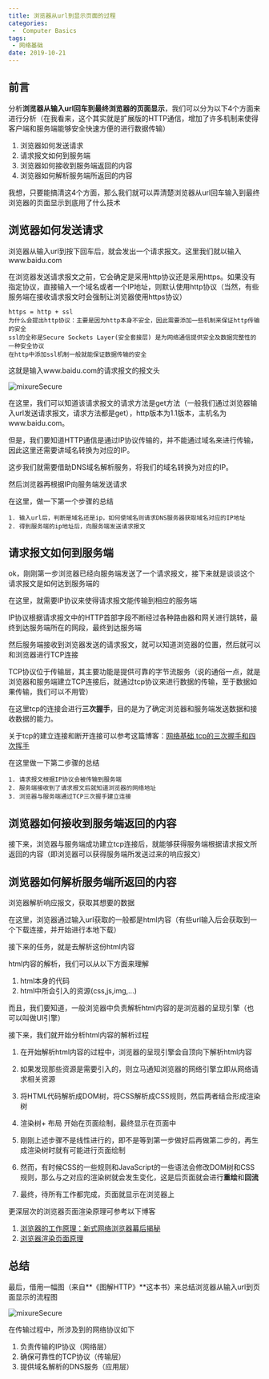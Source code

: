 ```yaml
---
title: 浏览器从url到显示页面的过程
categories:
 -  Computer Basics
tags:
 - 网络基础
date: 2019-10-21
---
```

## 前言

分析**浏览器从输入url回车到最终浏览器的页面显示**，我们可以分为以下4个方面来进行分析（在我看来，这个其实就是扩展版的HTTP通信，增加了许多机制来使得客户端和服务端能够安全快速方便的进行数据传输）

1. 浏览器如何发送请求
2. 请求报文如何到服务端
3. 浏览器如何接收到服务端返回的内容
4. 浏览器如何解析服务端所返回的内容

我想，只要能搞清这4个方面，那么我们就可以弄清楚浏览器从url回车输入到最终浏览器的页面显示到底用了什么技术

## 浏览器如何发送请求

浏览器从输入url到按下回车后，就会发出一个请求报文。这里我们就以输入www.baidu.com

在浏览器发送请求报文之前，它会确定是采用http协议还是采用https。如果没有指定协议，直接输入一个域名或者一个IP地址，则默认使用http协议（当然，有些服务端在接收请求报文时会强制让浏览器使用https协议）

```
https = http + ssl
为什么会提出http协议：主要是因为http本身不安全，因此需要添加一些机制来保证http传输的安全
ssl的全称是Secure Sockets Layer(安全套接层) 是为网络通信提供安全及数据完整性的一种安全协议
在http中添加ssl机制一般就能保证数据传输的安全
```

这就是输入www.baidu.com的请求报文的报文头

<img :src="$withBase('/网络基础/网络基础 url输入浏览器的过程01.PNG')" alt="mixureSecure">


在这里，我们可以知道该请求报文的请求方法是get方法（一般我们通过浏览器输入url发送请求报文，请求方法都是get），http版本为1.1版本，主机名为www.baidu.com。

但是，我们要知道HTTP通信是通过IP协议传输的，并不能通过域名来进行传输，因此这里还需要讲域名转换为对应的IP。

这步我们就需要借助DNS域名解析服务，将我们的域名转换为对应的IP。

然后浏览器再根据IP向服务端发送请求

在这里，做一下第一个步骤的总结

```
1. 输入url后，判断是域名还是ip，如何使域名则请求DNS服务器获取域名对应的IP地址
2. 得到服务端的ip地址后，向服务端发送请求报文
```

## 请求报文如何到服务端

ok，刚刚第一步浏览器已经向服务端发送了一个请求报文，接下来就是谈谈这个请求报文是如何达到服务端的

在这里，就需要IP协议来使得请求报文能传输到相应的服务端

IP协议根据请求报文中的HTTP首部字段不断经过各种路由器和网关进行跳转，最终到达服务端所在的网段，最终到达服务端

然后服务端接收到浏览器发送的请求报文，就可以知道浏览器的位置，然后就可以和浏览器进行TCP连接

TCP协议位于传输层，其主要功能是提供可靠的字节流服务（说的通俗一点，就是浏览器和服务端建立TCP连接后，就通过tcp协议来进行数据的传输，至于数据如果传输，我们可以不用管）

在这里tcp的连接会进行**三次握手**，目的是为了确定浏览器和服务端发送数据和接收数据的能力。

关于tcp的建立连接和断开连接可以参考这篇博客：[网络基础 tcp的三次握手和四次挥手](https://blog.csdn.net/bleeding_sky/article/details/104471578)

在这里做一下第二步骤的总结

```
1. 请求报文根据IP协议会被传输到服务端
2. 服务端接收到了请求报文后就知道浏览器的网络地址
3. 浏览器与服务端通过TCP三次握手建立连接
```

## 浏览器如何接收到服务端返回的内容

接下来，浏览器与服务端成功建立tcp连接后，就能够获得服务端根据请求报文所返回的内容（即浏览器可以获得服务端所发送过来的响应报文）

## 浏览器如何解析服务端所返回的内容

浏览器解析响应报文，获取其想要的数据

在这里，浏览器通过输入url获取的一般都是html内容（有些url输入后会获取到一个下载连接，并开始进行本地下载）

接下来的任务，就是去解析这份html内容

html内容的解析，我们可以从以下方面来理解

1. html本身的代码
2. html中所会引入的资源(css,js,img,...)

而且，我们要知道，一般浏览器中负责解析html内容的是浏览器的呈现引擎（也可以叫做UI引擎）

接下来，我们就开始分析html内容的解析过程

1. 在开始解析html内容的过程中，浏览器的呈现引擎会自顶向下解析html内容

2. 如果发现那些资源是需要引入的，则立马通知浏览器的网络引擎立即从网络请求相关资源
3. 将HTML代码解析成DOM树，将CSS解析成CSS规则，然后两者结合形成渲染树
4. 渲染树+ 布局 开始在页面绘制，最终显示在页面中
5. 刚刚上述步骤不是线性进行的，即不是等到第一步做好后再做第二步的，再生成渲染树时就有可能进行页面绘制
6. 然而，有时候CSS的一些规则和JavaScript的一些语法会修改DOM树和CSS规则，那么与之对应的渲染树就会发生变化，这是后页面就会进行**重绘**和**回流**
7. 最终，待所有工作都完成，页面就显示在浏览器上

更深层次的浏览器页面渲染原理可参考以下博客

1. [浏览器的工作原理：新式网络浏览器幕后揭秘](https://www.html5rocks.com/zh/tutorials/internals/howbrowserswork/#The_rendering_engine)
2. [浏览器渲染页面原理](https://www.cnblogs.com/Peng2014/p/4687218.html)



## 总结

最后，借用一幅图（来自**《图解HTTP》**这本书）来总结浏览器从输入url到页面显示的流程图

<img :src="$withBase('/网络基础/网络基础 url输入浏览器的过程02.PNG')" alt="mixureSecure">

在传输过程中，所涉及到的网络协议如下

1. 负责传输的IP协议（网络层）
2. 确保可靠性的TCP协议（传输层）
3. 提供域名解析的DNS服务（应用层）